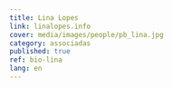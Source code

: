 ```yaml
---
title: Lina Lopes
link: linalopes.info
cover: media/images/people/pb_lina.jpg
category: associadas
published: true
ref: bio-lina
lang: en
---
```

